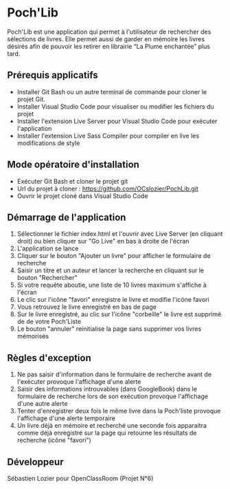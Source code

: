# Poch'Lib

Poch'Lib est une application qui permet à l'utilisateur de rechercher des sélections de livres. Elle permet aussi de garder en mémoire les livres désirés afin de pouvoir les retirer en librairie “La Plume enchantée” plus tard. 

## Prérequis applicatifs

- Installer Git Bash ou un autre terminal de commande pour cloner le projet Git.
- Installer Visual Studio Code pour visualiser ou modifier les fichiers du projet
- Installer l'extension Live Server pour Visual Studio Code pour exécuter l'application
- Installer l'extension Live Sass Compiler pour compiler en live les modifications de style

## Mode opératoire d'installation

- Exécuter Git Bash et cloner le projet git
- Url du projet à cloner : https://github.com/OCslozier/PochLib.git
- Ouvrir le projet cloné dans Visual Studio Code

## Démarrage de l'application

1. Sélectionner le fichier index.html et l'ouvrir avec Live Server (en cliquant droit) ou bien cliquer sur "Go Live" en bas à droite de l'écran
2. L'application se lance
3. Cliquer sur le bouton "Ajouter un livre" pour afficher le formulaire de recherche
4. Saisir un titre et un auteur et lancer la recherche en cliquant sur le bouton "Rechercher"
5. Si votre requête aboutie, une liste de 10 livres maximum s'affiche à l'écran
6. Le clic sur l'icône "favori" enregistre le livre et modifie l'icône favori
7. Vous retrouvez le livre enregistré en bas de page
8. Sur le livre enregistré, au clic sur l'icône "corbeille" le livre est supprimé de de votre Poch'Liste
9. Le bouton "annuler" reinitialise la page sans supprimer vos livres mémorisés

## Règles d'exception

1. Ne pas saisir d'information dans le formulaire de recherche avant de l'exécuter provoque l'affichage d'une alerte
2. Saisir des informations introuvables (dans GoogleBook) dans le formulaire de recherche lors de son exécution provoque l'affichage d'une autre alerte
3. Tenter d'enregistrer deux fois le même livre dans la Poch'liste provoque l'affichage d'une alerte temporaire
4. Un livre déjà en mémoire et recherché une seconde fois apparaitra comme déjà enregistré sur la page qui retourne les résultats de recherche (icône "favori")

## Développeur

Sébastien Lozier pour OpenClassRoom (Projet N°6)


